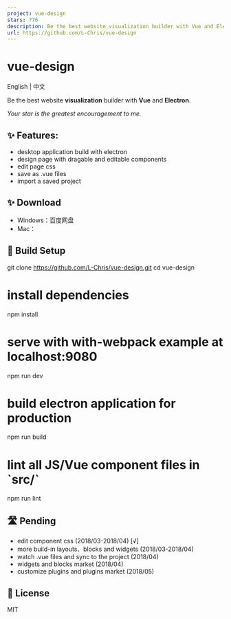 ```yaml
---
project: vue-design
stars: 776
description: Be the best website visualization builder with Vue and Electron.
url: https://github.com/L-Chris/vue-design
---
```


vue-design
==========

English | 中文

Be the best website **visualization** builder with **Vue** and **Electron**.

_Your star is the greatest encouragement to me._

✨ Features:
-----------

-   desktop application build with electron
-   design page with dragable and editable components
-   edit page css
-   save as .vue files
-   import a saved project

✨ Download
----------

-   Windows：百度网盘
-   Mac：

🔧 Build Setup
--------------

git clone https://github.com/L-Chris/vue-design.git
cd vue-design

# install dependencies
npm install

# serve with with-webpack example at localhost:9080
npm run dev

# build electron application for production
npm run build

# lint all JS/Vue component files in \`src/\`
npm run lint

🛣 Pending
----------

-   edit component css (2018/03-2018/04) \[√\]
-   more build-in layouts、blocks and widgets (2018/03-2018/04)
-   watch .vue files and sync to the project (2018/04)
-   widgets and blocks market (2018/04)
-   customize plugins and plugins market (2018/05)

🥂 License
----------

MIT
